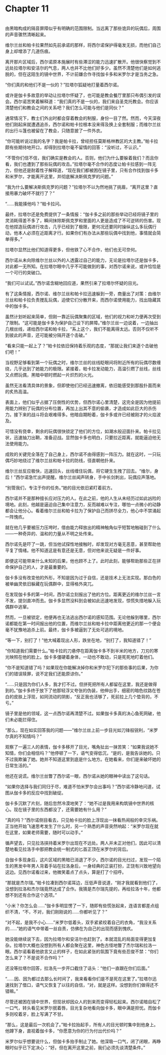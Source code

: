 # Chapter 11

<br>
由黑暗构成的隔音屏障似乎有明确的范围限制。当远离了那些诡异的玩偶后，周围的声音骤然清晰起来。

维尔兰丝和帕卡拉果然如先前承诺的那样，将西尔诺保护得毫发无损，而他们自己身上却增添了几道伤痕。

离开那片区域后，西尔诺原本施展时有些滞涩的能力迅速扩散开。他很快察觉到不远处拉塔尔和安洁尔的气息，两人也并不比他们好多少。虽然不清楚他们是如何逃脱的，但在这陌生的镜中世界，不计前嫌合作寻找伽卡多和米罗尔才是当务之急。

“你们真的和他们不是一伙的？”拉塔尔狐疑地打量着西尔诺。

或许是伽卡多故意的举动让拉塔尔怀疑了，也可能是教会餐厅里那只布偶引发的误会。西尔诺苦笑着解释道：“我们真的不是一伙的，我们来自圣克托教会。你应该清楚他们和教会之间的关系吧？我们怎么可能与他们是同伙？”

通常情况下，教士们外出时都会穿着教会的制服，身份一目了然。然而，今天深夜他们刚起床就遭遇追杀，西尔诺和帕卡拉根本没来得及换上全套制服；而维尔兰丝的出行斗篷也被留在了教会，只随意披了一件外衣。

“你可能听说过我的名字？我是帕卡拉，曾经担任莫斯格林教区的大主教。”帕卡拉颇有些期待地开口，却得到拉塔尔毫不留情的回答：“没听过，不认识。”

“不管你们信不信，我们确实是教会的人。否则，他们为什么要躲着我们？而且你看，我们也遭到了那些玩偶的攻击。”拉塔尔毫不合作的态度让帕卡拉感到一阵无力，但他还是耐着性子解释道，“现在我们都被困在镜子里，只有合作找到伽卡多和米罗尔，才能离开这里，并彻底解决斯佩克罗的问题。”

“我为什么要解决斯佩克罗的问题？”拉塔尔不以为然地挑了挑眉，“离开这里？直接用暴力破坏不就行了？”

“……我能揍他吗？”帕卡拉问。

最终，拉塔尔还是免费提供了一条情报：“伽卡多之前的那些举动已经将镜子里的灵消耗得差不多了，瞬间抹除斯佩克罗和里面的人更是造成了不可逆转的伤害。现在他捏造玩偶进行攻击，几乎已经到了极限，更何况还要同时操纵这么多玩偶行动，他本人必须在近距离才行。如果你们有办法从那些玩偶中找到他，事情就会简单得多。”

拉塔尔显然比他们知道得更多，但他铁了心不合作，他们也无可奈何。

西尔诺从未向除维尔兰丝以外的人透露过自己的能力，无论是拉塔尔还是伽卡多，对此都一无所知。在拉塔尔眼中几乎不可能做到的事，对西尔诺来说，或许恰恰是一个可行的突破口。

“我们可以试试。”西尔诺含糊地回应道，果然引来了拉塔尔怀疑的目光。

有了这条情报，西尔诺、维尔兰丝和帕卡拉迅速躲到一旁，商量出了对策：由维尔兰丝和帕卡拉负责搅乱玩偶，迫使它们分散开来，而西尔诺使用能力，找出隐藏其中的伽卡多。

虽然计划听起来简单，但刚一靠近玩偶聚集的区域，他们的视力和听力便再次受到了限制。“这可能是伽卡多为保护自己设下的屏障。”维尔兰丝一边说着，一边抽出几根丝线，递给西尔诺和帕卡拉，“系上这个，我们不能离得太远。否则不仅听不到彼此的声音，还可能被分隔开逐个击破。”

“看来只能一起上了？”帕卡拉依旧保持着乐观的态度，“那就让我们来逐个击破他们吧！”

当视野足够看到第一个玩偶之时，维尔兰丝的丝线眨眼间将附近所有的玩偶尽数缠绕，几乎达到了她能力的极限。紧接着，帕卡拉发动能力，高温引燃了丝线，丝线又点燃玩偶，黑暗中顿时燃起一片炽烈的火光。

虽然无法看清具体的景象，但即使他们已经迅速撤离，依旧能感受到那股扑面而来的炙热高温。

表面上，他们似乎占据了压倒性的优势，但西尔诺心里清楚，这完全是因为他提前用能力辨别了玩偶的分布位置，再加上出其不意的偷袭，才造成如此巨大的杀伤力。接下来的战斗将会艰难得多。他暗自期盼着，伽卡多或许已经被刚才的火焰波及。

可惜没有侥幸，剩余的玩偶很快锁定了他们的方位，如潮水般迎面扑来。帕卡拉见状，迅速抽刀出鞘，准备迎战。显然伽卡多也明白，只要拉近距离，就能逼迫他无法使用能力。

成败的关键完全落在了自己身上，西尔诺不由得感到一阵压力。就在这时，一只玩偶巧妙地绕过了维尔兰丝和帕卡拉的防线，径直朝他扑来。

维尔兰丝反应极快，迅速回头，丝线缠住玩偶，将它硬生生拽了回去。“维尔，身后！”西尔诺急忙出声提醒。维尔兰丝闻声转身，手中长剑刺出，玩偶应声落地。

“别管我们，专注于你的任务。”她的目光依旧紧盯着前方。

西尔诺并不是那种擅长应对压力的人。在此之前，他的人生从未经历过如此凶险的境地。此刻，他越是逼迫自己集中注意力，反而越难以专注，哪怕一点微小的动静都会让他分心。看着维尔兰丝和帕卡拉为了保护自己而拼尽全力，他心中不禁涌起一阵愧疚。

就在他几乎要被压力压垮时，借由能力释放出的精神触角似乎短暂地触碰到了什么——一种奇异的、温和的力量从不明之处传来。

西尔诺先是吓了一跳，但当他试探性地接触时，却发现对方毫无恶意，甚至帮助他平复了情绪。他不知道这是有意还是无意，但对他来说无疑是一件好事。

即便这可能带来什么未知的后果，他也顾不上了。此时此刻，能够帮助那些正在拼命保护自己的人，才是最重要的。

伽卡多没有改变他的外形，不知是因为过于自信，还是技术上无法实现。那白色的被单幽灵依旧躲藏在玩偶群中，显得格外突兀。

在发现伽卡多的第一时间，西尔诺立刻报出了他的方位。距离更近的维尔兰丝一言不发，提剑直冲而去。伽卡多显然没料到会被如此迅速地发现，惊慌失措地躲入玩偶群中逃窜。

然而，一旦被锁定，他便再也无法逃出西尔诺的感知范围。无论他躲到哪里，西尔诺都能在第一时间报出他的位置，而维尔兰丝和帕卡拉中距离他更近的那一个便会毫不犹豫地追杀上前。最终，伽卡多被逼到了无处可逃的境地。

“等一下，别打了！”他大喊着现出人形，跌坐在地，“别打了，我知道错了！”

“你知道我们需要什么。”帕卡拉的刀悬停在距离伽卡多不到半米的地方，刀刃的寒光映照在他的脸上。伽卡多僵硬着身体，一动也不敢动，只是死死地盯着他们。

“你不是知道错了吗？如果现在你能解决掉你和米罗尔犯下的那些事的后果，为你们的错误赎罪，说不定我们还能原谅你。”

“……只是因为你们人多，我才打不过。但拼死把所有人都留在这里，我还是做得到的。”伽卡多终于放下了他那轻浮又夸张的伪装，他伸出手，细密的暗色纹路在苍白的皮肤上浮现，如同流动的阴影，“反正我也活够了，死前拉上几个垫背的，不亏。”

镜子里是他的领域，这一点西尔诺再清楚不过。如果伽卡多真的决心鱼死网破，他们未必能拦得住。

“那么，现在如实回答我的问题——”维尔兰丝上前一步目光如刀锋般锐利，“米罗尔真的不知情吗？”

观察了一遍三人的表情，伽卡多移开了目光，嘴角扯出一抹苦笑：“如果我说她不知情，你们会相信吗？”他停顿了一下，语气变得低沉，“是的，是我告诉她的。只不过我欺骗了她。她并不知道这里到底是什么地方。在她看来，你们是来破坏她的日常生活的。”

他还在说谎。维尔兰丝瞥了西尔诺一眼，西尔诺从她的眼神中读出了这句话。

“如果你选择与我们同归于尽，难道不怕米罗尔会出事吗？”西尔诺冷静地问道，试图从伽卡多的反应中找到破绽。

伽卡多沉默了片刻，随后忽然冷漠地笑了：“她不过是我用来构筑镜中世界的核心。现在镜子里的东西都没了，还需要她有什么用？”

“真的吗？”西尔诺侧目看去，只见帕卡拉的脸上浮现出一抹看热闹般的幸灾乐祸。正当他开始飞速思考发生了什么时，另一个熟悉的声音突然响起：“米罗尔现在就在这里，如果老师需要，随时可以动手。”

循声望去，只见拉洛挟持着米罗尔出现在不远处。两人并未正对他们，因此可以清楚地看见拉洛手中那把教会统一制式的匕首正顶在米罗尔的背后。

自伽卡多现身后，这片区域的黑暗已消退了不少。西尔诺的目光扫过，发现一个陌生的黑发中年男人背着手站在拉洛身后，一身经典的正装打扮，正饶有兴致地望向这边。见西尔诺看过来，他微笑着点了点头，算是打了个招呼。

“那就是杰尔瑞。”帕卡拉凑到西尔诺耳边，压低声音说道，“刚才我就看到他们了，没想到拉洛和杰尔瑞竟然达成了合作。我猜是杰尔瑞先提的，再给拉洛十年，他都想不到还有合作这个选项。”

“小米？你怎么会……”伽卡多明显愣了一下，随即有些慌张起来，连语言都差点组织不清，“不，不对，我们刚刚说的……你都听见了？”

“对不起，是我不小心……”米罗尔低着头，双手紧紧绞着自己的衣角，“我没关系的……”她的语气中带着一丝自责，仿佛在为自己的出现而感到愧疚。

她没能继续说下去，因为拉塔尔和安洁尔也赶到了。本就混乱的局面变得更加复杂。拉塔尔大概也没想到所有人都会聚在这里，神色古怪地瞥了杰尔瑞和拉洛一眼。西尔诺看着他欲言又止的样子，在如此紧张的氛围下竟有些忍俊不禁：“你们怎么来了？不是说不合作吗？”

还没等拉塔尔回答，拉洛先一步开口截住了话头：“他们一直跟在你们后面。”

“……因、因为都过去那么长时间了，我来看看你们是不是死在这里了。”拉塔尔迅速找到了借口，语气又恢复了以往的自信，“对，就是这样。没想到你们做得还不错嘛。”

尽管还被困在镜中世界，但现状却因众人的到来而变得轻松起来。西尔诺暗自松了一口气，转头看见米罗尔抿着唇，目光复杂地看向伽卡多，眼中满是担忧。而伽卡多则咬着牙，脸上写满了不甘。

“那么，这是最后一次机会了。”帕卡拉抬起手，所有人的目光顿时集中到他身上。他蹲下身，直视着伽卡多，“你愿意为你的行为付出代价吗？”

米罗尔似乎想要说什么，但伽卡多抬手制止了她。他深吸一口气，闭了闭眼，再睁眼时似乎已下定决心：“好。但在离开这里之前，我们必须先谈清楚条件。”
